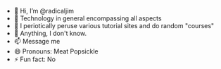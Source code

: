 - 👋 Hi, I’m @radicaljim
- 👀 Technology in general encompassing all aspects
- 🌱 I periotically peruse various tutorial sites and do random "courses"
- 💞️ Anything, I don't know.
- 📫 Message me
- 😄 Pronouns: Meat Popsickle 
- ⚡ Fun fact: No

<!---
radicaljim/radicaljim is a ✨ special ✨ repository because its `README.md` (this file) appears on your GitHub profile.
You can click the Preview link to take a look at your changes.
--->
